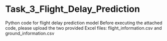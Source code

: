 # Task_3_Flight_Delay_Prediction
Python code for flight delay prediction model
Before executing the attached code, please upload the two provided Excel files: flight_information.csv and ground_information.csv
